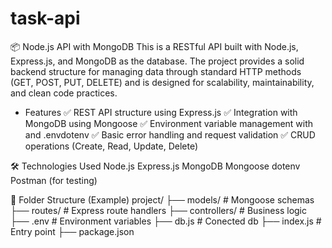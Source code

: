 # task-api

📦  Node.js API with MongoDB
This is a RESTful API built with Node.js, Express.js, and MongoDB as the database.
The project provides a solid backend structure for managing data through standard HTTP methods (GET, POST, PUT, DELETE) and is designed for scalability, maintainability, and clean code practices.

- Features
✅ REST API structure using Express.js
✅ Integration with MongoDB using Mongoose
✅ Environment variable management with and .envdotenv
✅ Basic error handling and request validation
✅ CRUD operations (Create, Read, Update, Delete)

🛠️ Technologies Used
Node.js
Express.js
MongoDB
Mongoose
dotenv
Postman (for testing)

📂 Folder Structure (Example)
project/
├── models/       # Mongoose schemas
├── routes/       # Express route handlers
├── controllers/  # Business logic
├── .env          # Environment variables
├── db.js         # Conected db
├── index.js      # Entry point
├── package.json
